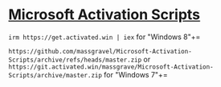 # [Microsoft Activation Scripts](https://github.com/theorium-0/Microsoft-Activation-Scripts)

`irm https://get.activated.win | iex` for "Windows 8"+=

`https://github.com/massgravel/Microsoft-Activation-Scripts/archive/refs/heads/master.zip` or `https://git.activated.win/massgrave/Microsoft-Activation-Scripts/archive/master.zip` for "Windows 7"+=
